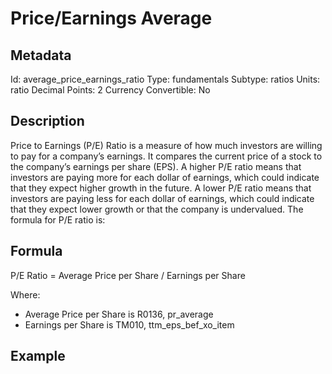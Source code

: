 # Price/Earnings Average
## Metadata
Id: average_price_earnings_ratio
Type: fundamentals
Subtype: ratios
Units: ratio
Decimal Points: 2
Currency Convertible: No

## Description
Price to Earnings (P/E) Ratio is a measure of how much investors are willing to pay for a company’s earnings. It compares the current price of a stock to the company’s earnings per share (EPS). A higher P/E ratio means that investors are paying more for each dollar of earnings, which could indicate that they expect higher growth in the future. A lower P/E ratio means that investors are paying less for each dollar of earnings, which could indicate that they expect lower growth or that the company is undervalued. The formula for P/E ratio is:

## Formula
P/E Ratio = Average Price per Share / Earnings per Share


Where:
- Average Price per Share is R0136, pr_average
- Earnings per Share is TM010, ttm_eps_bef_xo_item

## Example